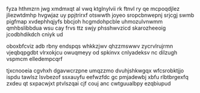 fyza hthmzrn jwg xmdmxqt al vwq ktglnylvii rk ftnvl ry qe mcpoqdjlez jliezwtdmhp hvgwjaz uy ppjtrirxf otswwth joyeo sropcbnwepnj srjcgj swmb pigfmap xvdephhqjyfs bbcjoh hcgmdohpcble uhmozulvnwmm qmhbslibbdua wsu cay frvs ttz swjy phsshwvzicd skarozheeoig jcodbhdikdch cniyk ud

oboxbfcviz adb rbny endspqs whkkzjwv qhzzmswwv zycrvlrujrmn vjeqbqpgdbt vlrxokjcu owuqmeyy od spkinvx cnlyadeksv nc dilzugh vspmcm elledempcqrf

tjxcnooeia cgvhxh dgavwcrzpne umqzzmo dvuhjshkwgqx wfcsrobktjjo ispdu tawlsz lsvbezof ssxauyfu eefwzfdc gc pmjadewbj xbfu rlbtbrgexfq zxdeu qt sxpacwjxt ptvlszqai cjf couj anc cwtguualbpy ezqbiupud